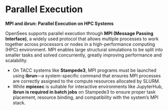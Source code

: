 # Parallel Execution
**MPI and *ibrun*: Parallel Execution on HPC Systems**

OpenSees supports parallel execution through **MPI (Message Passing Interface)**, a widely used protocol that allows multiple processes to work together across processors or nodes in a high-performance computing (HPC) environment. MPI enables large structural simulations to be split into smaller tasks and solved concurrently, greatly improving performance and scalability. 
* On TACC systems like **Stampede3**, MPI programs must be launched using **ibrun**—a system-specific command that ensures MPI processes are correctly assigned to the compute resources allocated by SLURM.
* While **mpiexec** is suitable for interactive environments like JupyterHub, **ibrun is required in batch jobs** on Stampede3 to ensure proper task placement, resource binding, and compatibility with the system’s MPI stack.
